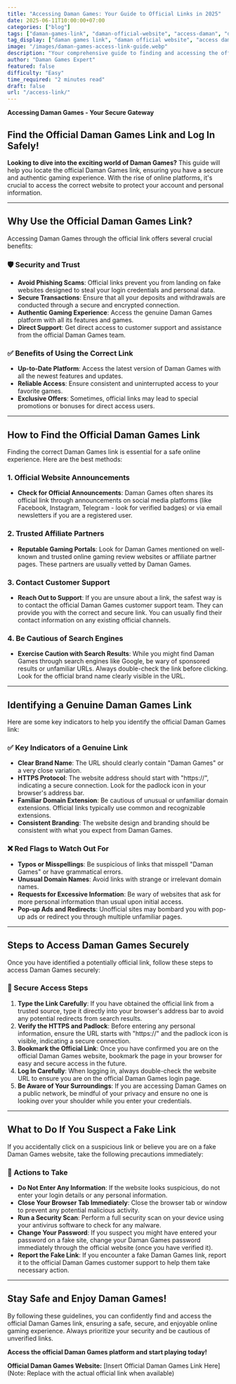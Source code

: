```yaml
---
title: "Accessing Daman Games: Your Guide to Official Links in 2025"
date: 2025-06-11T10:00:00+07:00
categories: ["blog"]
tags: ["daman-games-link", "daman-official-website", "access-daman", "daman-games-login", "find-daman-games"]
tag_display: ["daman games link", "daman official website", "access daman", "daman games login", "find daman games"]
image: "/images/daman-games-access-link-guide.webp"
description: "Your comprehensive guide to finding and accessing the official Daman Games link in 2025. Ensure secure access and avoid phishing scams."
author: "Daman Games Expert"
featured: false
difficulty: "Easy"
time_required: "2 minutes read"
draft: false
url: "/access-link/"
---
```


**Accessing Daman Games - Your Secure Gateway**
## Find the Official Daman Games Link and Log In Safely!

**Looking to dive into the exciting world of Daman Games?** This guide will help you locate the official Daman Games link, ensuring you have a secure and authentic gaming experience. With the rise of online platforms, it's crucial to access the correct website to protect your account and personal information.

---

## Why Use the Official Daman Games Link?

Accessing Daman Games through the official link offers several crucial benefits:

### 🛡️ Security and Trust
- **Avoid Phishing Scams**: Official links prevent you from landing on fake websites designed to steal your login credentials and personal data.
- **Secure Transactions**: Ensure that all your deposits and withdrawals are conducted through a secure and encrypted connection.
- **Authentic Gaming Experience**: Access the genuine Daman Games platform with all its features and games.
- **Direct Support**: Get direct access to customer support and assistance from the official Daman Games team.

### ✅ Benefits of Using the Correct Link
- **Up-to-Date Platform**: Access the latest version of Daman Games with all the newest features and updates.
- **Reliable Access**: Ensure consistent and uninterrupted access to your favorite games.
- **Exclusive Offers**: Sometimes, official links may lead to special promotions or bonuses for direct access users.

---

## How to Find the Official Daman Games Link

Finding the correct Daman Games link is essential for a safe online experience. Here are the best methods:

### 1. Official Website Announcements
- **Check for Official Announcements**: Daman Games often shares its official link through announcements on social media platforms (like Facebook, Instagram, Telegram - look for verified badges) or via email newsletters if you are a registered user.

### 2. Trusted Affiliate Partners
- **Reputable Gaming Portals**: Look for Daman Games mentioned on well-known and trusted online gaming review websites or affiliate partner pages. These partners are usually vetted by Daman Games.

### 3. Contact Customer Support
- **Reach Out to Support**: If you are unsure about a link, the safest way is to contact the official Daman Games customer support team. They can provide you with the correct and secure link. You can usually find their contact information on any existing official channels.

### 4. Be Cautious of Search Engines
- **Exercise Caution with Search Results**: While you might find Daman Games through search engines like Google, be wary of sponsored results or unfamiliar URLs. Always double-check the link before clicking. Look for the official brand name clearly visible in the URL.

---

## Identifying a Genuine Daman Games Link

Here are some key indicators to help you identify the official Daman Games link:

### ✅ Key Indicators of a Genuine Link
- **Clear Brand Name**: The URL should clearly contain "Daman Games" or a very close variation.
- **HTTPS Protocol**: The website address should start with "https://", indicating a secure connection. Look for the padlock icon in your browser's address bar.
- **Familiar Domain Extension**: Be cautious of unusual or unfamiliar domain extensions. Official links typically use common and recognizable extensions.
- **Consistent Branding**: The website design and branding should be consistent with what you expect from Daman Games.

### ❌ Red Flags to Watch Out For
- **Typos or Misspellings**: Be suspicious of links that misspell "Daman Games" or have grammatical errors.
- **Unusual Domain Names**: Avoid links with strange or irrelevant domain names.
- **Requests for Excessive Information**: Be wary of websites that ask for more personal information than usual upon initial access.
- **Pop-up Ads and Redirects**: Unofficial sites may bombard you with pop-up ads or redirect you through multiple unfamiliar pages.

---

## Steps to Access Daman Games Securely

Once you have identified a potentially official link, follow these steps to access Daman Games securely:

### 🔑 Secure Access Steps
1.  **Type the Link Carefully**: If you have obtained the official link from a trusted source, type it directly into your browser's address bar to avoid any potential redirects from search results.
2.  **Verify the HTTPS and Padlock**: Before entering any personal information, ensure the URL starts with "https://" and the padlock icon is visible, indicating a secure connection.
3.  **Bookmark the Official Link**: Once you have confirmed you are on the official Daman Games website, bookmark the page in your browser for easy and secure access in the future.
4.  **Log In Carefully**: When logging in, always double-check the website URL to ensure you are on the official Daman Games login page.
5.  **Be Aware of Your Surroundings**: If you are accessing Daman Games on a public network, be mindful of your privacy and ensure no one is looking over your shoulder while you enter your credentials.

---

## What to Do If You Suspect a Fake Link

If you accidentally click on a suspicious link or believe you are on a fake Daman Games website, take the following precautions immediately:

### 🚨 Actions to Take
- **Do Not Enter Any Information**: If the website looks suspicious, do not enter your login details or any personal information.
- **Close Your Browser Tab Immediately**: Close the browser tab or window to prevent any potential malicious activity.
- **Run a Security Scan**: Perform a full security scan on your device using your antivirus software to check for any malware.
- **Change Your Password**: If you suspect you might have entered your password on a fake site, change your Daman Games password immediately through the official website (once you have verified it).
- **Report the Fake Link**: If you encounter a fake Daman Games link, report it to the official Daman Games customer support to help them take necessary action.

---

## Stay Safe and Enjoy Daman Games!

By following these guidelines, you can confidently find and access the official Daman Games link, ensuring a safe, secure, and enjoyable online gaming experience. Always prioritize your security and be cautious of unverified links.

**Access the official Daman Games platform and start playing today!**

**Official Daman Games Website:** [Insert Official Daman Games Link Here] (Note: Replace with the actual official link when available)